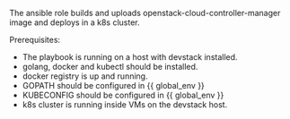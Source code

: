 The ansible role builds and uploads openstack-cloud-controller-manager image and deploys in a k8s cluster.

Prerequisites:

* The playbook is running on a host with devstack installed.
* golang, docker and kubectl should be installed.
* docker registry is up and running.
* GOPATH should be configured in {{ global_env }}
* KUBECONFIG should be configured in {{ global_env }}
* k8s cluster is running inside VMs on the devstack host.